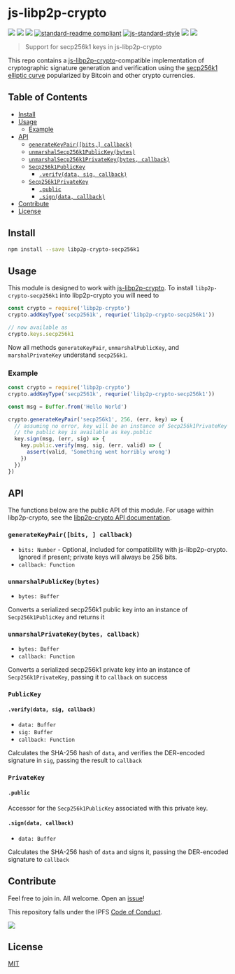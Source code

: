 # js-libp2p-crypto

[![](https://img.shields.io/badge/made%20by-Protocol%20Labs-blue.svg?style=flat-square)](http://ipn.io)
[![](https://img.shields.io/badge/project-IPFS-blue.svg?style=flat-square)](http://ipfs.io/)
[![](https://img.shields.io/badge/freenode-%23ipfs-blue.svg?style=flat-square)](http://webchat.freenode.net/?channels=%23ipfs)
[![standard-readme compliant](https://img.shields.io/badge/standard--readme-OK-green.svg?style=flat-square)](https://github.com/RichardLitt/standard-readme)
[![js-standard-style](https://img.shields.io/badge/code%20style-standard-brightgreen.svg?style=flat-square)](https://github.com/feross/standard)
![](https://img.shields.io/badge/npm-%3E%3D3.0.0-orange.svg?style=flat-square)
![](https://img.shields.io/badge/Node.js-%3E%3D4.0.0-orange.svg?style=flat-square)

> Support for secp256k1 keys in js-libp2p-crypto

This repo contains a [js-libp2p-crypto](https://github.com/libp2p/js-libp2p-crypto)-compatible
implementation of cryptographic signature generation and verification using the
[secp256k1 elliptic curve](https://en.bitcoin.it/wiki/Secp256k1) popularized by Bitcoin and other
crypto currencies.

## Table of Contents

- [Install](#install)
- [Usage](#usage)
  - [Example](#example)
- [API](#api)
  - [`generateKeyPair([bits,] callback)`](#generatekeypairbits-callback)
  - [`unmarshalSecp256k1PublicKey(bytes)`](#unmarshalsecp256k1publickeybytes)
  - [`unmarshalSecp256k1PrivateKey(bytes, callback)`](#unmarshalsecp256k1privatekeybytes-callback)
  - [`Secp256k1PublicKey`](#secp256k1publickey)
    - [`.verify(data, sig, callback)`](#verifydata-sig-callback)
  - [`Secp256k1PrivateKey`](#secp256k1privatekey)
    - [`.public`](#public)
    - [`.sign(data, callback)`](#signdata-callback)
- [Contribute](#contribute)
- [License](#license)

## Install

```sh
npm install --save libp2p-crypto-secp256k1
```

## Usage

This module is designed to work with [js-libp2p-crypto](https://github.com/libp2p/js-libp2p-crypto).
To install `libp2p-crypto-secp256k1` into libp2p-crypto you will need to

```js
const crypto = require('libp2p-crypto')
crypto.addKeyType('secp2561k', requrie('libp2p-crypto-secp256k1'))

// now available as
crypto.keys.secp256k1
```

Now all methods `generateKeyPair`, `unmarshalPublicKey`, and `marshalPrivateKey` understand `secp256k1`.

### Example

```js
const crypto = require('libp2p-crypto')
crypto.addKeyType('secp2561k', requrie('libp2p-crypto-secp256k1'))

const msg = Buffer.from('Hello World')

crypto.generateKeyPair('secp256k1', 256, (err, key) => {
  // assuming no error, key will be an instance of Secp256k1PrivateKey
  // the public key is available as key.public
  key.sign(msg, (err, sig) => {
    key.public.verify(msg, sig, (err, valid) => {
      assert(valid, 'Something went horribly wrong')
    })
  })
})
```

## API

The functions below are the public API of this module.
For usage within libp2p-crypto, see the [libp2p-crypto API documentation](https://github.com/libp2p/js-libp2p-crypto#api).

### `generateKeyPair([bits, ] callback)`
- `bits: Number` - Optional, included for compatibility with js-libp2p-crypto. Ignored if present; private keys will always be 256 bits.
- `callback: Function`

### `unmarshalPublicKey(bytes)`
- `bytes: Buffer`

Converts a serialized secp256k1 public key into an instance of `Secp256k1PublicKey` and returns it

### `unmarshalPrivateKey(bytes, callback)`
- `bytes: Buffer`
- `callback: Function`

Converts a serialized secp256k1 private key into an instance of `Secp256k1PrivateKey`, passing it to `callback` on success

### `PublicKey`

#### `.verify(data, sig, callback)`
- `data: Buffer`
- `sig: Buffer`
- `callback: Function`

Calculates the SHA-256 hash of `data`, and verifies the DER-encoded signature in `sig`, passing the result to `callback`

### `PrivateKey`

#### `.public`

Accessor for the `Secp256k1PublicKey` associated with this private key.

#### `.sign(data, callback)`
- `data: Buffer`

Calculates the SHA-256 hash of `data` and signs it, passing the DER-encoded signature to `callback`

## Contribute

Feel free to join in. All welcome. Open an [issue](https://github.com/libp2p/js-libp2p-crypto/issues)!

This repository falls under the IPFS [Code of Conduct](https://github.com/ipfs/community/blob/master/code-of-conduct.md).

[![](https://cdn.rawgit.com/jbenet/contribute-ipfs-gif/master/img/contribute.gif)](https://github.com/ipfs/community/blob/master/contributing.md)

## License

[MIT](LICENSE)
